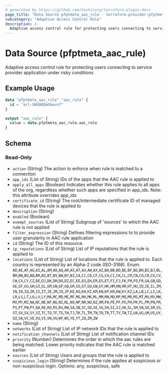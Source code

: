 ```yaml
---
# generated by https://github.com/hashicorp/terraform-plugin-docs
page_title: "Data Source pfptmeta_aac_rule - terraform-provider-pfptmeta"
subcategory: "Adaptive Access Control Rule"
description: |-
  Adaptive access control rule for protecting users connecting to service provider application under risky conditions
---
```


# Data Source (pfptmeta_aac_rule)

Adaptive access control rule for protecting users connecting to service provider application under risky conditions

## Example Usage

```terraform
data "pfptmeta_aac_rule" "aac_rule" {
  id = "arl-XWU8BQmGbevn7"
}

output "aac_rule" {
  value = data.pfptmeta_aac_rule.aac_rule
}
```

<!-- schema generated by tfplugindocs -->
## Schema

### Read-Only

- `action` (String) The action to enforce when rule is matched to a connection
- `app_ids` (List of String) IDs of the apps that the AAC rule is applied to
- `apply_all_apps` (Boolean) Indicates whether this rule applies to all apps of the org, regardless whether such apps are specified in app_ids. Note: this attribute overrides app_ids
- `certificate_id` (String) The root/intermediate certificate ID of managed devices that the rule is applied to
- `description` (String)
- `enabled` (Boolean)
- `exempt_sources` (List of String) Subgroup of 'sources' to which the AAC rule is not applied
- `filter_expression` (String) Defines filtering expressions to to provide user granularity in AAC rule application
- `id` (String) The ID of this resource.
- `ip_reputations` (List of String) List of IP reputations that the rule is applied to
- `locations` (List of String) List of locations that the rule is applied to. Each country is represented by an Alpha-2 code (ISO-3166). Enum: `AD`,`AE`,`AF`,`AG`,`AI`,`AL`,`AM`,`AO`,`AQ`,`AR`,`AS`,`AT`,`AU`,`AW`,`AX`,`AZ`,`BA`,`BB`,`BD`,`BE`,`BF`,`BG`,`BH`,`BI`,`BJ`,`BL`,`BM`,`BN`,`BO`,`BQ`,`BR`,`BS`,`BT`,`BV`,`BW`,`BY`,`BZ`,`CA`,`CC`,`CD`,`CF`,`CG`,`CH`,`CI`,`CK`,`CL`,`CM`,`CN`,`CO`,`CR`,`CU`,`CV`,`CW`,`CX`,`CY`,`CZ`,`DE`,`DJ`,`DK`,`DM`,`DO`,`DZ`,`EC`,`EE`,`EG`,`EH`,`ER`,`ES`,`ET`,`FI`,`FJ`,`FK`,`FM`,`FO`,`FR`,`GA`,`GB`,`GD`,`GE`,`GF`,`GG`,`GH`,`GI`,`GL`,`GM`,`GN`,`GP`,`GQ`,`GR`,`GS`,`GT`,`GU`,`GW`,`GY`,`HK`,`HM`,`HN`,`HR`,`HT`,`HU`,`ID`,`IE`,`IL`,`IM`,`IN`,`IO`,`IQ`,`IR`,`IS`,`IT`,`JE`,`JM`,`JO`,`JP`,`KE`,`KG`,`KH`,`KI`,`KM`,`KN`,`KP`,`KR`,`KW`,`KY`,`KZ`,`LA`,`LB`,`LC`,`LI`,`LK`,`LR`,`LS`,`LT`,`LU`,`LV`,`LY`,`MA`,`MC`,`MD`,`ME`,`MF`,`MG`,`MH`,`MK`,`ML`,`MM`,`MN`,`MO`,`MP`,`MQ`,`MR`,`MS`,`MT`,`MU`,`MV`,`MW`,`MX`,`MY`,`MZ`,`NA`,`NC`,`NE`,`NF`,`NG`,`NI`,`NL`,`NO`,`NP`,`NR`,`NU`,`NZ`,`OM`,`PA`,`PE`,`PF`,`PG`,`PH`,`PK`,`PL`,`PM`,`PN`,`PR`,`PS`,`PT`,`PW`,`PY`,`QA`,`RE`,`RO`,`RS`,`RU`,`RW`,`SA`,`SB`,`SC`,`SD`,`SE`,`SG`,`SH`,`SI`,`SJ`,`SK`,`SL`,`SM`,`SN`,`SO`,`SR`,`SS`,`ST`,`SV`,`SX`,`SY`,`SZ`,`TC`,`TD`,`TF`,`TG`,`TH`,`TJ`,`TK`,`TL`,`TM`,`TN`,`TO`,`TR`,`TT`,`TV`,`TW`,`TZ`,`UA`,`UG`,`UM`,`US`,`UY`,`UZ`,`VA`,`VC`,`VE`,`VG`,`VI`,`VN`,`VU`,`WF`,`WS`,`YE`,`YT`,`ZA`,`ZM`,`ZW`
- `name` (String)
- `networks` (List of String) List of IP network IDs that the rule is applied to
- `notification_channels` (List of String) List of notification channel IDs
- `priority` (Number) Determines the order in which the aac rules are being matched. Lower priority indicates that the AAC rule is matched earlier
- `sources` (List of String) Users and groups that the rule is applied to
- `suspicious_login` (String) Determines if the rule applies at suspicious or non-suspicious login. Options: any, suspicious, safe
